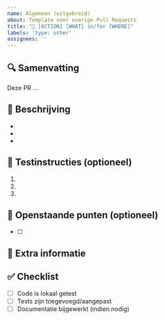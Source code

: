 ```yaml
---
name: Algemeen (uitgebreid)
about: Template voor overige Pull Requests
title: "🎨 [ACTION] [WHAT] in/for [WHERE]"
labels: 'type: other'
assignees: ''
---
```


## 🔍 Samenvatting

<!-- Geef een korte beschrijving van deze wijziging (1-3 zinnen) -->

Deze PR ...

## 📝 Beschrijving

<!-- Beschrijf in detail en puntsgewijs wat je aangepast hebt. -->

- 
- 
- 

## 🧪 Testinstructies (optioneel)

<!-- Hoe kan een reviewer je wijzigingen testen? Houd het eenvoudig en concreet -->

1. 
2. 
3. 

## 📌 Openstaande punten (optioneel)

<!-- Verwijder deze sectie als er geen openstaande punten zijn -->

- [ ] 

## 💬 Extra informatie

<!-- Optioneel: relevante context, screenshots, links naar tickets -->


## ✅ Checklist
- [ ] Code is lokaal getest
- [ ] Tests zijn toegevoegd/aangepast
- [ ] Documentatie bijgewerkt (indien nodig) 